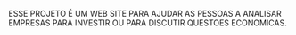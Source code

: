 ESSE PROJETO É UM WEB SITE PARA AJUDAR AS PESSOAS A ANALISAR EMPRESAS PARA INVESTIR OU PARA DISCUTIR QUESTOES ECONOMICAS.
